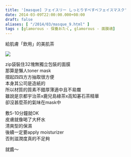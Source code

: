 ```yaml
---
title: '[masque] フェイスリー しっとりすべすべフェイスマスク'
date: 2014-03-09T22:00:00.000+08:00
draft: false
aliases: [ "/2014/03/masque_9.html" ]
tags : [glamorous - 保養おたく, glamorous - 面膜魂]
---
```


給肌膚「飲用」的美肌茶

![](https://3.bp.blogspot.com/-JyfwSFQ4_Ss/XC4Vhxyr3II/AAAAAAAAD9k/d42kngeGVFwi8acQA0HCay03qton-MYawCLcBGAs/s640/6.jpg)

zip袋裝住32塊無獨立包裝的面膜  
那算是懶人toner mask  
摺起四四方方抽取很方便  
本身其公司是造紙的  
所以材質的質素不錯厚薄適中且不易爛  
雖說是京都宇治茶x鹿兒島綠茶x高知碁石茶精華  
卻沒甚麼茶的氣味在mask中  
  
敷5-10分鐘就OK  
皮膚就像喝了大杯水  
清爽型的保濕  
後續一定要apply moisturizer  
否則滋潤度真的不足夠  
  
就醬～